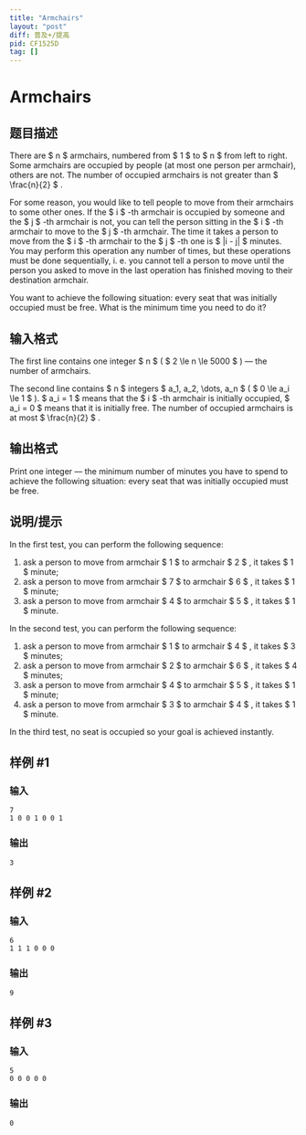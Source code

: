 ```yaml
---
title: "Armchairs"
layout: "post"
diff: 普及+/提高
pid: CF1525D
tag: []
---
```


# Armchairs

## 题目描述

There are $ n $ armchairs, numbered from $ 1 $ to $ n $ from left to right. Some armchairs are occupied by people (at most one person per armchair), others are not. The number of occupied armchairs is not greater than $ \frac{n}{2} $ .

For some reason, you would like to tell people to move from their armchairs to some other ones. If the $ i $ -th armchair is occupied by someone and the $ j $ -th armchair is not, you can tell the person sitting in the $ i $ -th armchair to move to the $ j $ -th armchair. The time it takes a person to move from the $ i $ -th armchair to the $ j $ -th one is $ |i - j| $ minutes. You may perform this operation any number of times, but these operations must be done sequentially, i. e. you cannot tell a person to move until the person you asked to move in the last operation has finished moving to their destination armchair.

You want to achieve the following situation: every seat that was initially occupied must be free. What is the minimum time you need to do it?

## 输入格式

The first line contains one integer $ n $ ( $ 2 \le n \le 5000 $ ) — the number of armchairs.

The second line contains $ n $ integers $ a_1, a_2, \dots, a_n $ ( $ 0 \le a_i \le 1 $ ). $ a_i = 1 $ means that the $ i $ -th armchair is initially occupied, $ a_i = 0 $ means that it is initially free. The number of occupied armchairs is at most $ \frac{n}{2} $ .

## 输出格式

Print one integer — the minimum number of minutes you have to spend to achieve the following situation: every seat that was initially occupied must be free.

## 说明/提示

In the first test, you can perform the following sequence:

1. ask a person to move from armchair $ 1 $ to armchair $ 2 $ , it takes $ 1 $ minute;
2. ask a person to move from armchair $ 7 $ to armchair $ 6 $ , it takes $ 1 $ minute;
3. ask a person to move from armchair $ 4 $ to armchair $ 5 $ , it takes $ 1 $ minute.

In the second test, you can perform the following sequence:

1. ask a person to move from armchair $ 1 $ to armchair $ 4 $ , it takes $ 3 $ minutes;
2. ask a person to move from armchair $ 2 $ to armchair $ 6 $ , it takes $ 4 $ minutes;
3. ask a person to move from armchair $ 4 $ to armchair $ 5 $ , it takes $ 1 $ minute;
4. ask a person to move from armchair $ 3 $ to armchair $ 4 $ , it takes $ 1 $ minute.

In the third test, no seat is occupied so your goal is achieved instantly.

## 样例 #1

### 输入

```
7
1 0 0 1 0 0 1
```

### 输出

```
3
```

## 样例 #2

### 输入

```
6
1 1 1 0 0 0
```

### 输出

```
9
```

## 样例 #3

### 输入

```
5
0 0 0 0 0
```

### 输出

```
0
```

